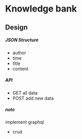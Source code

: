 # Knowledge bank

## Design

##### JSON Structure

- author
- time
- title
- content

##### API

- GET all data
- POST add new data

##### note

implement graphql

- crud
